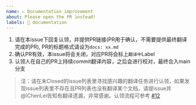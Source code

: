 ```yaml
---
name: ✏ Documentation improvement
about: Please open the PR instead!
labels: 📖 documentation
---
```


1. 请在本issue下回复认领，并提供PR链接(PR用于确认，不需要提供最终翻译完成的PR), PR的标题格式请设为`docs: xx.md`
2. 确认PR有效，本issue将会关闭，对应PR将会标上`翻译中`Label
3. 认领人在自己的PR上持续commit翻译内容，之后会进行校对，最终合入main分支

> 注：请在未Closed的issue列表里寻找感兴趣的翻译任务进行认领，如果发现issue列表里不存在且PR列表也没有翻译某个文档，请提issue并@iChenLei告知有翻译遗漏，非常感谢。认领流程可参考 [#12](https://github.com/mobxjs/zh.mobx.js.org/issues/12)
